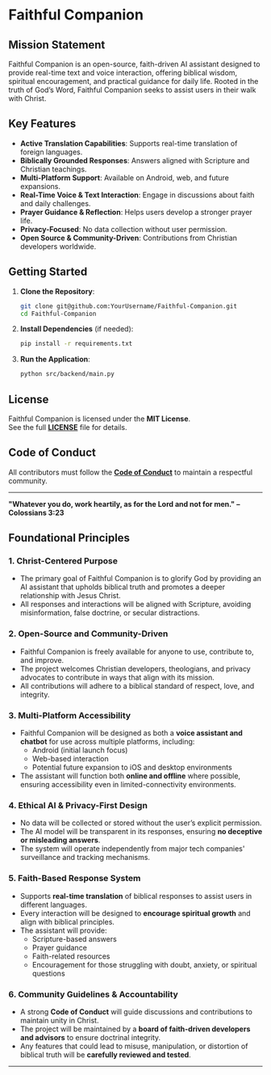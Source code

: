 # Faithful Companion

## Mission Statement
Faithful Companion is an open-source, faith-driven AI assistant designed to provide real-time text and voice interaction, offering biblical wisdom, spiritual encouragement, and practical guidance for daily life. Rooted in the truth of God’s Word, Faithful Companion seeks to assist users in their walk with Christ.

## Key Features
- **Active Translation Capabilities**: Supports real-time translation of foreign languages.
- **Biblically Grounded Responses**: Answers aligned with Scripture and Christian teachings.
- **Multi-Platform Support**: Available on Android, web, and future expansions.
- **Real-Time Voice & Text Interaction**: Engage in discussions about faith and daily challenges.
- **Prayer Guidance & Reflection**: Helps users develop a stronger prayer life.
- **Privacy-Focused**: No data collection without user permission.
- **Open Source & Community-Driven**: Contributions from Christian developers worldwide.

## Getting Started
1. **Clone the Repository**:
   ```sh
   git clone git@github.com:YourUsername/Faithful-Companion.git
   cd Faithful-Companion
   ```
2. **Install Dependencies** (if needed):
   ```sh
   pip install -r requirements.txt
   ```
3. **Run the Application**:
   ```sh
   python src/backend/main.py
   ```

## License
Faithful Companion is licensed under the **MIT License**.  
See the full **[LICENSE](LICENSE)** file for details.

## Code of Conduct
All contributors must follow the **[Code of Conduct](CODE_OF_CONDUCT.md)** to maintain a respectful community.

---

**"Whatever you do, work heartily, as for the Lord and not for men." – Colossians 3:23**

## Foundational Principles

### 1. Christ-Centered Purpose
- The primary goal of Faithful Companion is to glorify God by providing an AI assistant that upholds biblical truth and promotes a deeper relationship with Jesus Christ.
- All responses and interactions will be aligned with Scripture, avoiding misinformation, false doctrine, or secular distractions.

### 2. Open-Source and Community-Driven
- Faithful Companion is freely available for anyone to use, contribute to, and improve.
- The project welcomes Christian developers, theologians, and privacy advocates to contribute in ways that align with its mission.
- All contributions will adhere to a biblical standard of respect, love, and integrity.

### 3. Multi-Platform Accessibility
- Faithful Companion will be designed as both a **voice assistant and chatbot** for use across multiple platforms, including:
  - Android (initial launch focus)
  - Web-based interaction
  - Potential future expansion to iOS and desktop environments
- The assistant will function both **online and offline** where possible, ensuring accessibility even in limited-connectivity environments.

### 4. Ethical AI & Privacy-First Design
- No data will be collected or stored without the user’s explicit permission.
- The AI model will be transparent in its responses, ensuring **no deceptive or misleading answers**.
- The system will operate independently from major tech companies' surveillance and tracking mechanisms.

### 5. Faith-Based Response System
- Supports **real-time translation** of biblical responses to assist users in different languages.
- Every interaction will be designed to **encourage spiritual growth** and align with biblical principles.
- The assistant will provide:
  - Scripture-based answers
  - Prayer guidance
  - Faith-related resources
  - Encouragement for those struggling with doubt, anxiety, or spiritual questions

### 6. Community Guidelines & Accountability
- A strong **Code of Conduct** will guide discussions and contributions to maintain unity in Christ.
- The project will be maintained by a **board of faith-driven developers and advisors** to ensure doctrinal integrity.
- Any features that could lead to misuse, manipulation, or distortion of biblical truth will be **carefully reviewed and tested**.

---
